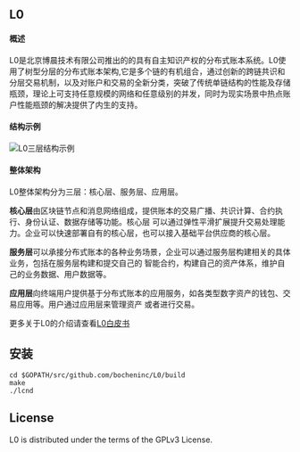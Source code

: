 ## L0
#### 概述
L0是北京博晨技术有限公司推出的的具有自主知识产权的分布式账本系统。L0使用了树型分层的分布式账本架构,它是多个链的有机组合，通过创新的跨链共识和分层交易机制，以及对账户和交易的全新分类，突破了传统单链结构的性能及存储瓶颈，理论上可支持任意规模的网络和任意级别的并发，同时为现实场景中热点账户性能瓶颈的解决提供了内生的支持。

#### 结构示例
![L0三层结构示例](http://bocheninc.com/static/images/jiegou.jpg)

#### 整体架构
L0整体架构分为三层：核心层、服务层、应用层。

**核心层**由区块链节点和消息网络组成，提供账本的交易广播、共识计算、合约执行、身份认证、数据存储等功能。核心层
可以通过弹性平滑扩展提升交易处理能力。企业可以快速部署自有的核心层，也可以接入基础平台供应商的核心层。

**服务层**可以承接分布式账本的各种业务场景，企业可以通过服务层构建相关的具体业务，包括在服务层构建和提交自己的
智能合约，构建自己的资产体系，维护自己的业务数据、用户数据等。

**应用层**向终端用户提供基于分布式账本的应用服务，如各类型数字资产的钱包、交易应用等。用户通过应用层来管理资产
或者进行交易。

更多关于L0的介绍请查看[L0白皮书](http://bocheninc.com/l0.pdf)

## 安装
```
cd $GOPATH/src/github.com/bocheninc/L0/build
make
./lcnd
```

## License
L0 is distributed under the terms of the GPLv3 License.
